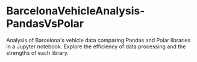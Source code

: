 # BarcelonaVehicleAnalysis-PandasVsPolar
Analysis of Barcelona's vehicle data comparing Pandas and Polar libraries in a Jupyter notebook. Explore the efficiency of data processing and the strengths of each library.
